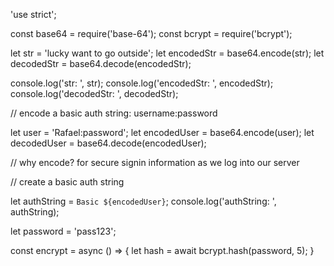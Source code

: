 'use strict';

const base64 =  require('base-64');
const bcrypt =  require('bcrypt');

let str = 'lucky want to go outside';
let encodedStr = base64.encode(str);
let decodedStr = base64.decode(encodedStr);

console.log('str: ', str);
console.log('encodedStr: ', encodedStr);
console.log('decodedStr: ', decodedStr);

// encode a basic auth string: username:password

let user = 'Rafael:password';
let encodedUser = base64.encode(user);
let decodedUser = base64.decode(encodedUser);

//  why encode? for secure signin information as we log into our server

// create a basic auth string

let authString = `Basic ${encodedUser}`;
console.log('authString: ', authString);

let password = 'pass123';

const encrypt = async () => {
  let hash = await bcrypt.hash(password, 5);
}